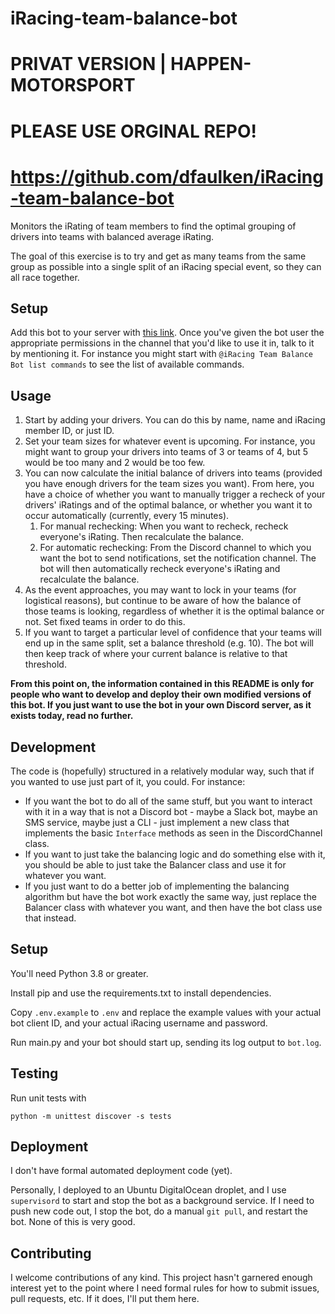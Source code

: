 # iRacing-team-balance-bot

# PRIVAT VERSION | HAPPEN-MOTORSPORT

# PLEASE USE ORGINAL REPO!

# https://github.com/dfaulken/iRacing-team-balance-bot

Monitors the iRating of team members to find the optimal grouping of drivers into teams with balanced average iRating.

The goal of this exercise is to try and get as many teams from the same group as possible into a single split of an iRacing special event, so they can all race together.

## Setup

Add this bot to your server with [this link](https://discord.com/oauth2/authorize?client_id=803081668910383174&scope=bot&permissions=3072).
Once you've given the bot user the appropriate permissions in the channel that you'd like to use it in, talk to it by mentioning it.
For instance you might start with `@iRacing Team Balance Bot list commands` to see the list of available commands.

## Usage

1. Start by adding your drivers. You can do this by name, name and iRacing member ID, or just ID.
1. Set your team sizes for whatever event is upcoming. For instance, you might want to group your drivers into teams of 3 or teams of 4, but 5 would be too many and 2 would be too few.
1. You can now calculate the initial balance of drivers into teams (provided you have enough drivers for the team sizes you want). From here, you have a choice of whether you want to manually trigger a recheck of your drivers' iRatings and of the optimal balance, or whether you want it to occur automatically (currently, every 15 minutes).
   1. For manual rechecking: When you want to recheck, recheck everyone's iRating. Then recalculate the balance.
   1. For automatic rechecking: From the Discord channel to which you want the bot to send notifications, set the notification channel. The bot will then automatically recheck everyone's iRating and recalculate the balance.
1. As the event approaches, you may want to lock in your teams (for logistical reasons), but continue to be aware of how the balance of those teams is looking, regardless of whether it is the optimal balance or not. Set fixed teams in order to do this.
1. If you want to target a particular level of confidence that your teams will end up in the same split, set a balance threshold (e.g. 10). The bot will then keep track of where your current balance is relative to that threshold.

**From this point on, the information contained in this README is only for people who want to develop and deploy their own modified versions of this bot. If you just want to use the bot in your own Discord server, as it exists today, read no further.**

## Development

The code is (hopefully) structured in a relatively modular way, such that if you wanted to use just part of it, you could. For instance:

- If you want the bot to do all of the same stuff, but you want to interact with it in a way that is not a Discord bot - maybe a Slack bot, maybe an SMS service, maybe just a CLI - just implement a new class that implements the basic `Interface` methods as seen in the DiscordChannel class.
- If you want to just take the balancing logic and do something else with it, you should be able to just take the Balancer class and use it for whatever you want.
- If you just want to do a better job of implementing the balancing algorithm but have the bot work exactly the same way, just replace the Balancer class with whatever you want, and then have the bot class use that instead.

## Setup

You'll need Python 3.8 or greater.

Install pip and use the requirements.txt to install dependencies.

Copy `.env.example` to `.env` and replace the example values with your actual bot client ID, and your actual iRacing username and password.

Run main.py and your bot should start up, sending its log output to `bot.log`.

## Testing

Run unit tests with

```
python -m unittest discover -s tests
```

## Deployment

I don't have formal automated deployment code (yet).

Personally, I deployed to an Ubuntu DigitalOcean droplet, and I use `supervisord` to start and stop the bot as a background service. If I need to push new code out, I stop the bot, do a manual `git pull`, and restart the bot. None of this is very good.

## Contributing

I welcome contributions of any kind. This project hasn't garnered enough interest yet to the point where I need formal rules for how to submit issues, pull requests, etc. If it does, I'll put them here.
